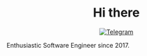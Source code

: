 <p>
  <h1 align="center"><b>Hi there</b></h1>
</p>
<p align="center">
<a href="https://t.me/TeaCondemns"><img src="https://img.shields.io/badge/Telegram-1DA1F2?style=for-the-badge&logo=telegram&logoColor=white" alt="Telegram" /> </a>
</p>
<p>Enthusiastic Software Engineer since 2017. </p>
<br />

<!--
I am a self-taught developer (he/him), I have been programming since 2017.

I am currently working on [Cofty: Programming Language](https://github.com/TeaCondemns/cofty).

You can contact me by [Telegram](https://t.me/TeaCondemns).

<!--
**TeaCondemns/TeaCondemns** is a ✨ _special_ ✨ repository because its `README.md` (this file) appears on your GitHub profile.

Here are some ideas to get you started:

- 🔭 I’m currently working on ...
- 🌱 I’m currently learning ...
- 👯 I’m looking to collaborate on ...
- 🤔 I’m looking for help with ...
- 💬 Ask me about ...
- 📫 How to reach me: ...
- 😄 Pronouns: ...
- ⚡ Fun fact: ...
-->
